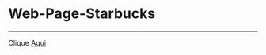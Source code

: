 # Web-Page-Starbucks
<hr>
<P>Clique <a href="https://outerhavendd.github.io/Web-Page-Starbucks/" target="_blank"> Aqui</a></p>
